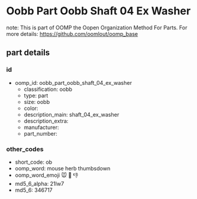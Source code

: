 # Oobb Part Oobb Shaft 04 Ex Washer  

note: This is part of OOMP the Oopen Organization Method For Parts. For more details: https://github.com/oomlout/oomp_base

##  part details





### id
* oomp_id: oobb_part_oobb_shaft_04_ex_washer
  * classification: oobb
  * type: part
  * size: oobb
  * color: 
  * description_main: shaft_04_ex_washer
  * description_extra: 
  * manufacturer: 
  * part_number: 

### other_codes
* short_code: ob
* oomp_word: mouse herb thumbsdown
* oomp_word_emoji :mouse: :herb: :thumbsdown:
* md5_6_alpha: 21lw7
* md5_6: 346717